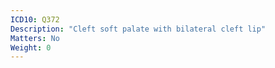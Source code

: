 ```yaml
---
ICD10: Q372
Description: "Cleft soft palate with bilateral cleft lip"
Matters: No
Weight: 0
---
```


